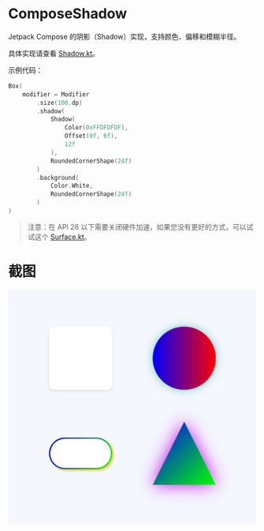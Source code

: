 # ComposeShadow
Jetpack Compose 的阴影（Shadow）实现，支持颜色、偏移和模糊半径。

具体实现请查看 [Shadow.kt](./app/src/main/java/com/itaqhi/compose/shadow/ui/util/Shadow.kt)。

示例代码：
```kotlin
Box(
    modifier = Modifier
        .size(100.dp)
        .shadow(
            Shadow(
                Color(0xFFDFDFDF),
                Offset(0f, 6f),
                12f
            ),
            RoundedCornerShape(24f)
        )
        .background(
            Color.White,
            RoundedCornerShape(24f)
        )
)
```

> 注意：在 API 28 以下需要关闭硬件加速，如果您没有更好的方式，可以试试这个 [Surface.kt](./app/src/main/java/com/itaqhi/compose/shadow/ui/util/Surface.kt)。

# 截图

![Screenshot](./screenshot/screenshot.png "Screenshot.png")  
